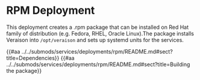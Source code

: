 # RPM Deployment

This deployment creates a .rpm package that can be installed on Red Hat family
of distribution (e.g. Fedora, RHEL, Oracle Linux).The package installs Veraison
into `/opt/veraison` and sets up systemd units for the services.

{{#aa ../../submods/services/deployments/rpm/README.md#sect?title=Dependencies}}
{{#aa ../../submods/services/deployments/rpm/README.md#sect?title=Building the package}}
